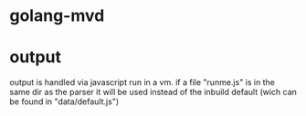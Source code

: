 # golang-mvd

# output
output is handled via javascript run in a vm. if a file "runme.js" is in the same dir as the parser it will be used instead of the inbuild default (wich can be found in "data/default.js")

